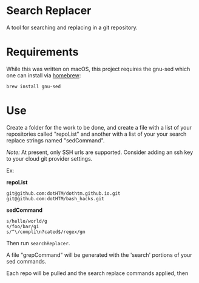 # Search Replacer

A tool for searching and replacing in a git repository.

# Requirements

While this was written on macOS, this project requires the gnu-sed which one can install via [homebrew](https://brew.sh):

```
brew install gnu-sed
```

# Use

Create a folder for the work to be done, and create a file with a list of your repositories called "repoList" and another with a list of your your search replace strings named "sedCommand".

_Note:_ At present, only SSH urls are supported. Consider adding an ssh key to your cloud git provider settings.

Ex:

**repoList**

```
git@github.com:dotHTM/dothtm.github.io.git
git@github.com:dotHTM/bash_hacks.git
```


**sedCommand**

```
s/hello/world/g
s/foo/bar/gi
s/^\/compli\n?cated$/regex/gm
```

Then run `searchReplacer`.

A file "grepCommand" will be generated with the 'search' portions of your sed commands.

Each repo will be pulled and the search replace commands applied, then 

